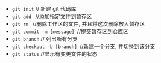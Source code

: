 - `git init`   // 新建 git 代码库
- `git add ` //添加指定文件到暂存区
- `git rm `   //删除工作区的文件, 并且将这次删除放入暂存区
- `git commit -m [message] `//提交暂存区到仓库区
- `git branch` // 列出所有分支
- `git checkout -b [branch] `//新建一个分支, 并切换到该分支
- `git status`  //显示有变更文件的状态